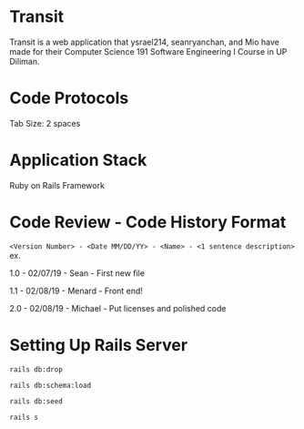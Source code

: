 # Transit
Transit is a web application that ysrael214, seanryanchan, and Mio have made for their Computer Science 191 Software Engineering I Course in UP Diliman.

# Code Protocols
Tab Size: 2 spaces


# Application Stack
Ruby on Rails Framework

# Code Review - Code History Format
`<Version Number> - <Date MM/DD/YY> - <Name> - <1 sentence description>`
  ex.

  1.0 - 02/07/19 - Sean - First new file

  1.1 - 02/08/19 - Menard - Front end!

  2.0 - 02/08/19 - Michael - Put licenses and polished code

# Setting Up Rails Server
`rails db:drop`

`rails db:schema:load`

`rails db:seed`

`rails s`
